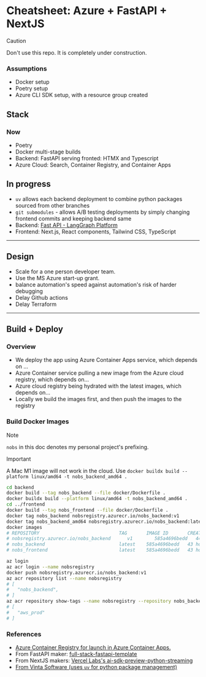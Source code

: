 # Cheatsheet: Azure + FastAPI + NextJS

> [!CAUTION]
> Don't use this repo. It is completely under construction.

### Assumptions

-   Docker setup
-   Poetry setup
-   Azure CLI SDK setup, with a resource group created

## Stack

### Now

-   Poetry
-   Docker multi-stage builds
-   Backend: FastAPI serving fronted: HTMX and Typescript
-   Azure Cloud: Search, Container Registry, and Container Apps

## In progress

-   `uv` allows each backend deployment to combine python packages sourced from other branches
-   `git submodules` - allows A/B testing deployments by simply changing frontend commits and keeping backend same
-   Backend: [Fast API - LangGraph Platform](https://www.langchain.com/langgraph-platform)
-   Frontend: Next.js, React components, Tailwind CSS, TypeScript

---

## Design

-   Scale for a one person developer team.
-   Use the MS Azure start-up grant.
-   balance automation's speed against automation's risk of harder debugging
-   Delay Github actions
-   Delay Terraform

---

## Build + Deploy

### Overview

-   We deploy the app using Azure Container Apps service, which depends on ...
-   Azure Container service pulling a new image from the Azure cloud registry, which depends on...
-   Azure cloud registry being hydrated with the latest images, which depends on...
-   Locally we build the images first, and then push the images to the registry

### Build Docker Images

> [!NOTE]  
> `nobs` in this doc denotes my personal project's prefixing.

> [!IMPORTANT]  
> A Mac M1 image will not work in the cloud. Use `docker buildx build --platform linux/amd64 -t nobs_backend_amd64 .`

```bash
cd backend
docker build --tag nobs_backend --file docker/Dockerfile .
docker buildx build --platform linux/amd64 -t nobs_backend_amd64 .
cd ../frontend
docker build --tag nobs_frontend --file docker/Dockerfile .
docker tag nobs_backend nobsregistry.azurecr.io/nobs_backend:v1
docker tag nobs_backend_amd64 nobsregistry.azurecr.io/nobs_backend:latest
docker images
# REPOSITORY                             TAG       IMAGE ID       CREATED        SIZE
# nobsregistry.azurecr.io/nobs_backend      v1        585a4696bedd   44 hours ago   197MB
# nobs_backend                           latest    585a4696bedd   43 hours ago   197MB
# nobs_frontend                          latest    585a4696bedd   43 hours ago   197MB

az login
az acr login --name nobsregistry
docker push nobsregistry.azurecr.io/nobs_backend:v1
az acr repository list --name nobsregistry
# [
#   "nobs_backend",
# ]
az acr repository show-tags --name nobsregistry --repository nobs_backend
# [
#   "aws_prod"
# ]
```

### References

-   [Azure Container Registry for launch in Azure Container Apps.](https://learn.microsoft.com/en-us/azure/container-instances/container-instances-tutorial-prepare-acr#create-azure-container-registry)
-   From FastAPI maker: [full-stack-fastapi-template](https://github.com/fastapi/full-stack-fastapi-template)
-   From NextJS makers: [Vercel Labs's ai-sdk-preview-python-streaming](https://github.com/vercel-labs/ai-sdk-preview-python-streaming)
-   [From Vinta Software (uses `uv` for python package management)](https://github.com/vintasoftware/nextjs-fastapi-template)
